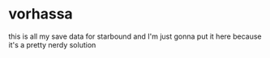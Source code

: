 # vorhassa
this is all my save data for starbound and I'm just gonna put it here because it's a pretty nerdy solution
